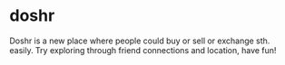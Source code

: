 doshr
=====

Doshr is a new place where people could buy or sell or exchange sth. easily. Try exploring through friend connections and location, have fun!
